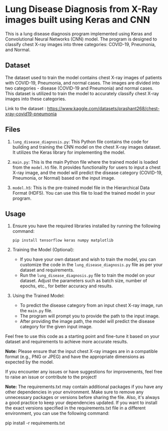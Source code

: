 # Lung Disease Diagnosis from X-Ray images built using Keras and CNN

This is a lung disease diagnosis program implemented using Keras and Convolutional Neural Networks (CNN) model. The program is designed to classify chest X-ray images into three categories: COVID-19, Pneumonia, and Normal.

## Dataset
The dataset used to train the model contains chest X-ray images of patients with COVID-19, Pneumonia, and normal cases. The images are divided into two categories - disease (COVID-19 and Pneumonia) and normal cases. This dataset is utilized to train the model to accurately classify chest X-ray images into these categories.

Link to the dataset : https://www.kaggle.com/datasets/prashant268/chest-xray-covid19-pneumonia

## Files

1. `lung_disease_diagnosis.py`: This Python file contains the code for building and training the CNN model on the chest X-ray images dataset. It utilizes the Keras library for implementing the model.

2. `main.py`: This is the main Python file where the trained model is loaded from the `model.h5` file. It provides functionality for users to input a chest X-ray image, and the model will predict the disease category (COVID-19, Pneumonia, or Normal) based on the input image.

3. `model.h5`: This is the pre-trained model file in the Hierarchical Data Format (HDF5). You can use this file to load the trained model in your program.

## Usage

1. Ensure you have the required libraries installed by running the following command:
   ```
   pip install tensorflow keras numpy matplotlib
   ```

2. Training the Model (Optional):
   - If you have your own dataset and wish to train the model, you can customize the code in the `lung_disease_diagnosis.py` file as per your dataset and requirements.
   - Run the `lung_disease_diagnosis.py` file to train the model on your dataset. Adjust the parameters such as batch size, number of epochs, etc., for better accuracy and results.

3. Using the Trained Model:
   - To predict the disease category from an input chest X-ray image, run the `main.py` file.
   - The program will prompt you to provide the path to the input image.
   - After providing the image path, the model will predict the disease category for the given input image.

Feel free to use this code as a starting point and fine-tune it based on your dataset and requirements to achieve more accurate results.

**Note:** Please ensure that the input chest X-ray images are in a compatible format (e.g., PNG or JPEG) and have the appropriate dimensions as expected by the model.

If you encounter any issues or have suggestions for improvements, feel free to raise an issue or contribute to the project!

**Note:** The requirements.txt may contain additional packages if you have any other dependencies in your environment. Make sure to remove any unnecessary packages or versions before sharing the file. Also, it's always a good practice to keep your dependencies updated. If you want to install the exact versions specified in the requirements.txt file in a different environment, you can use the following command:

pip install -r requirements.txt
